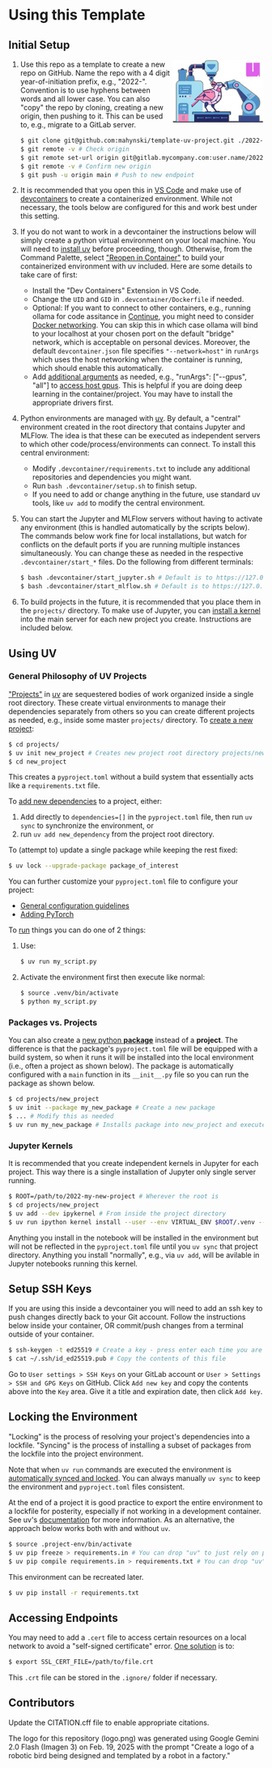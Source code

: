 # Using this Template

## Initial Setup

<img src="logo.png" align="right" width=180 />

1. Use this repo as a template to create a new repo on GitHub. Name the repo with a 4 digit year-of-initiation prefix, e.g., "2022-". Convention is to use hyphens between words and all lower case. You can also "copy" the repo by cloning, creating a new origin, then pushing to it. This can be used to, e.g., migrate to a GitLab server.

   ~~~bash
   $ git clone git@github.com:mahynski/template-uv-project.git ./2022-my-new-project
   $ git remote -v # Check origin
   $ git remote set-url origin git@gitlab.mycompany.com:user.name/2022-my-new-project # Update to new origin
   $ git remote -v # Confirm new origin
   $ git push -u origin main # Push to new endpoint
   ~~~

2. It is recommended that you open this in [VS Code](https://code.visualstudio.com/) and make use of [devcontainers](https://code.visualstudio.com/docs/devcontainers/containers) to create a containerized environment. While not necessary, the tools below are configured for this and work best under this setting. 

3. If you do not want to work in a devcontainer the instructions below will simply create a python virtual environment on your local machine. You will need to [install uv](https://docs.astral.sh/uv/getting-started/installation/) before proceeding, though. Otherwise, from the Command Palette, select ["Reopen in Container"](https://code.visualstudio.com/docs/devcontainers/containers#_quick-start-open-an-existing-folder-in-a-container) to build your containerized environment with uv included. Here are some details to take care of first:

   * Install the "Dev Containers" Extension in VS Code.
   * Change the `UID` and `GID` in `.devcontainer/Dockerfile` if needed.
   * Optional: If you want to connect to other containers, e.g., running ollama for code assitance in [Continue](https://docs.continue.dev/), you might need to consider [Docker networking](https://docs.docker.com/engine/network/tutorials/standalone/). You can skip this in which case ollama will bind to your localhost at your chosen port on the default "bridge" network, which is acceptable on personal devices. Moreover, the default `devcontainer.json` file specifies `"--network=host"` in `runArgs` which uses the host networking when the container is running, which should enable this automatically.
   * Add [additional arguments](https://containers.dev/implementors/json_reference/) as needed, e.g., "runArgs": ["--gpus", "all"] to [access host gpus](https://stackoverflow.com/questions/25185405/using-gpu-from-a-docker-container). This is helpful if you are doing deep learning in the container/project. You may have to install the appropriate drivers first.

4. Python environments are managed with [uv](https://docs.astral.sh/uv/). By default, a "central" environment created in the root directory that contains Jupyter and MLFlow. The idea is that these can be executed as independent servers to which other code/process/environments can connect. To install this central environment:

   * Modify `.devcontainer/requirements.txt` to include any additional repositories and dependencies you might want.
   * Run `bash .devcontainer/setup.sh` to finish setup.
   * If you need to add or change anything in the future, use standard uv tools, like `uv add` to modify the central environment.  

5. You can start the Jupyter and MLFlow servers without having to activate any environment (this is handled automatically by the scripts below). The commands below work fine for local installations, but watch for conflicts on the default ports if you are running multiple instances simultaneously. You can change these as needed in the respective `.devcontainer/start_*` files. Do the following from different terminals:

   ~~~bash
   $ bash .devcontainer/start_jupyter.sh # Default is to https://127.0.0.1:1234
   $ bash .devcontainer/start_mlflow.sh # Default is to https://127.0.0.1:1235
   ~~~

6. To build projects in the future, it is recommended that you place them in the `projects/` directory. To make use of Jupyter, you can [install a kernel](https://docs.astral.sh/uv/guides/integration/jupyter/#creating-a-kernel) into the main server for each new project you create. Instructions are included below.

## Using UV

### General Philosophy of UV Projects

["Projects"](https://docs.astral.sh/uv/concepts/projects/) in [uv](https://docs.astral.sh/uv/) are sequestered bodies of work organized inside a single root directory. These create virtual environments to manage their dependencies separately from others so you can create different projects as needed, e.g., inside some master `projects/` directory. To [create a new project](https://docs.astral.sh/uv/concepts/projects/init/):

~~~bash
$ cd projects/
$ uv init new_project # Creates new project root directory projects/new_project
$ cd new_project
~~~

This creates a `pyproject.toml` without a build system that essentially acts like a `requirements.txt` file.

To [add new dependencies](https://docs.astral.sh/uv/concepts/projects/dependencies/) to a project, either:
1. Add directly to `dependencies=[]` in the `pyproject.toml` file, then run `uv sync` to synchronize the environment, or
2. run `uv add new_dependency` from the project root directory.

To (attempt to) update a single package while keeping the rest fixed:

~~~bash
$ uv lock --upgrade-package package_of_interest
~~~

You can further customize your `pyproject.toml` file to configure your project:
* [General configuration guidelines](https://docs.astral.sh/uv/concepts/projects/config/#configuring-projects)
* [Adding PyTorch](https://docs.astral.sh/uv/guides/integration/pytorch/)

To [run](https://docs.astral.sh/uv/concepts/projects/run/) things you can do one of 2 things:
1. Use:

   ~~~bash
   $ uv run my_script.py
   ~~~

2. Activate the environment first then execute like normal:

   ~~~bash
   $ source .venv/bin/activate
   $ python my_script.py
   ~~~

### Packages vs. Projects

You can also create a [new python **package**](https://docs.astral.sh/uv/concepts/projects/init/#packaged-applications) instead of a **project**. The difference is that the package's `pyproject.toml` file will be equipped with a build system, so when it runs it will be installed into the local environment (i.e., often a project as shown below). The package is automatically configured with a `main` function in its `__init__.py` file so you can run the package as shown below.

~~~bash
$ cd projects/new_project
$ uv init --package my_new_package # Create a new package
$ ... # Modify this as needed
$ uv run my_new_package # Installs package into new_project and executes the main() function
~~~

### Jupyter Kernels

It is recommended that you create independent kernels in Jupyter for each project. This way there is a single installation of Jupyter only single server running.

~~~bash
$ ROOT=/path/to/2022-my-new-project # Wherever the root is
$ cd projects/new_project
$ uv add --dev ipykernel # From inside the project directory
$ uv run ipython kernel install --user --env VIRTUAL_ENV $ROOT/.venv --name=new_project # Install the local venv into the server running at ROOT
~~~

Anything you install in the notebook will be installed in the environment but will not be reflected in the `pyproject.toml` file until you `uv sync` that project directory.  Anything you install "normally", e.g., via `uv add`, will be avilable in Jupyter notebooks running this kernel.

## Setup SSH Keys

If you are using this inside a devcontainer you will need to add an ssh key to push changes directly back to your Git account. Follow the instructions below inside your container, OR commit/push changes from a terminal outside of your container.

~~~bash
$ ssh-keygen -t ed25519 # Create a key - press enter each time you are prompted
$ cat ~/.ssh/id_ed25519.pub # Copy the contents of this file 
~~~

Go to `User settings > SSH Keys` on your GitLab account or `User > Settings > SSH and GPG Keys` on GitHub. Click `Add new key` and copy the contents above into the `Key` area.  Give it a title and expiration date, then click `Add key`.

## Locking the Environment

"Locking" is the process of resolving your project's dependencies into a lockfile. "Syncing" is the process of installing a subset of packages from the lockfile into the project environment.

Note that when `uv run` commands are executed the environment is [automatically synced and locked](https://docs.astral.sh/uv/concepts/projects/sync/). You can always manually `uv sync` to keep the environment and `pyproject.toml` files consistent.

At the end of a project it is good practice to export the entire environment to a lockfile for posterity, especially if not working in a development container.
See uv's [documentation](https://docs.astral.sh/uv/pip/compile/#locking-requirements) for more information. As an alternative, the approach below works both with and without `uv`.

~~~bash
$ source .project-env/bin/activate
$ uv pip freeze > requirements.in # You can drop "uv" to just rely on pip to handle this
$ uv pip compile requirements.in > requirements.txt # You can drop "uv" to just rely on pip to handle this
~~~

This environment can be recreated later.

~~~bash
$ uv pip install -r requirements.txt
~~~

## Accessing Endpoints

You may need to add a `.cert` file to access certain resources on a local network to avoid a "self-signed certificate" error.  [One solution](https://gist.github.com/anhldbk/8ef2d465152dd4b31429725f4534603f) is to:

~~~bash
$ export SSL_CERT_FILE=/path/to/file.crt
~~~

This `.crt` file can be stored in the `.ignore/` folder if necessary.

## Contributors

Update the CITATION.cff file to enable appropriate citations.  

The logo for this repository (logo.png) was generated using Google Gemini 2.0 Flash (Imagen 3) on Feb. 19, 2025 with the prompt "Create a logo of a robotic bird being designed and templated by a robot in a factory."
